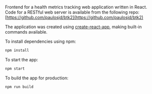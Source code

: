 Frontend for a health metrics tracking web application written in React.
Code for a RESTful web server is available from the following repo: 
[https://github.com/paulosjd/btk2](https://github.com/paulosjd/btk2)

The application was created using [create-react-app](https://github.com/facebook/create-react-app),
making built-in commands available.

To install dependencies using npm:

```sh
npm install
```

To start the app:

```sh
npm start
```

To build the app for production:
```sh
npm run build
```